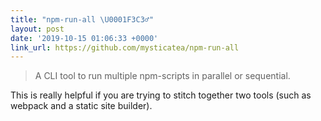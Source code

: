 ```yaml
---
title: "npm-run-all \U0001F3C3‍♂️"
layout: post
date: '2019-10-15 01:06:33 +0000'
link_url: https://github.com/mysticatea/npm-run-all
---
```

> A CLI tool to run multiple npm-scripts in parallel or sequential.

This is really helpful if you are trying to stitch together two tools (such as webpack and a static site builder).
